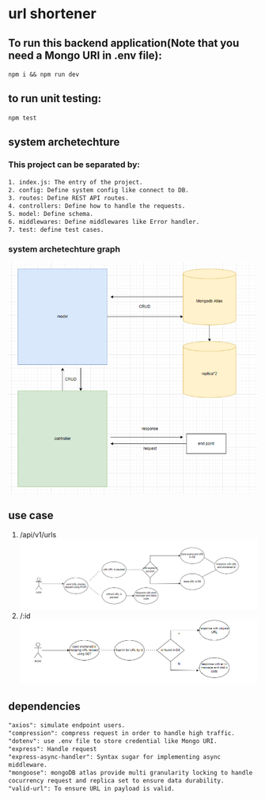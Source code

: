 # url shortener
## To run this backend application(Note that you need a Mongo URI in .env file):

``` nodejs
npm i && npm run dev
```
## to run unit testing:
``` nodejs
npm test
```
## system archetechture
### This project can be separated by:
    1. index.js: The entry of the project.
    2. config: Define system config like connect to DB.
    3. routes: Define REST API routes.
    4. controllers: Define how to handle the requests.
    5. model: Define schema.
    6. middlewares: Define middlewares like Error handler.
    7. test: define test cases.
### system archetechture graph
![sysArch](./pic/SystemDiagramWBG.png)

## use case
1. /api/v1/urls
![u1](./pic/usecase_1.png)
2. /:id
![u2](./pic/usecase_2.png)

## dependencies
    "axios": simulate endpoint users.
    "compression": compress request in order to handle high traffic.
    "dotenv": use .env file to store credential like Mongo URI.
    "express": Handle request
    "express-async-handler": Syntax sugar for implementing async middleware.
    "mongoose": mongoDB atlas provide multi granularity locking to handle cocurrency request and replica set to ensure data durability.
    "valid-url": To ensure URL in payload is valid.